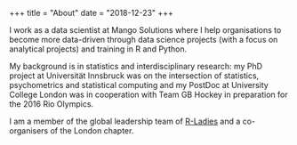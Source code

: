 +++
title = "About"
date = "2018-12-23"
+++

I work as a data scientist at Mango Solutions where I help organisations to become more data-driven through data science projects (with a focus on analytical projects) and training in R and Python. 

My background is in statistics and interdisciplinary research: my PhD project at Universit&auml;t Innsbruck was on the intersection of statistics, psychometrics and statistical computing and my PostDoc at University College London was in cooperation with Team GB Hockey in preparation for the 2016 Rio Olympics.

I am a member of the global leadership team of [R-Ladies](https://rladies.org) and a co-organisers of the London chapter.

